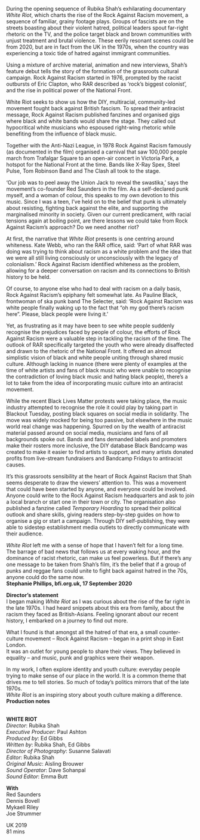 

During the opening sequence of Rubika Shah’s exhilarating documentary _White Riot_, which charts the rise of the Rock Against Racism movement, a sequence of familiar, grainy footage plays. Groups of fascists are on the streets boasting about their violent hatred, political leaders spout far-right rhetoric on the TV, and the police target black and brown communities with unjust treatment and brutal violence. These eerily resonant scenes could be from 2020, but are in fact from the UK in the 1970s, when the country was experiencing a toxic tide of hatred against immigrant communities.

Using a mixture of archive material, animation and new interviews, Shah’s feature debut tells the story of the formation of the grassroots cultural campaign. Rock Against Racism started in 1976, prompted by the racist outbursts of Eric Clapton, who RAR described as ‘rock’s biggest colonist’, and the rise in political power of the National Front.

White Riot seeks to show us how the DIY, multiracial, community-led movement fought back against British fascism. To spread their antiracist message, Rock Against Racism published fanzines and organised gigs where black and white bands would share the stage. They called out hypocritical white musicians who espoused right-wing rhetoric while benefiting from the influence of black music.

Together with the Anti-Nazi League, in 1978 Rock Against Racism famously (as documented in the film) organised a carnival that saw 100,000 people march from Trafalgar Square to an open-air concert in Victoria Park, a hotspot for the National Front at the time. Bands like X-Ray Spex, Steel Pulse, Tom Robinson Band and The Clash all took to the stage.

‘Our job was to peel away the Union Jack to reveal the swastika,’ says the movement’s co-founder Red Saunders in the film. As a self-declared punk myself, and a woman of colour, this speaks to my own devotion to this music. Since I was a teen, I’ve held on to the belief that punk is ultimately about resisting, fighting back against the elite, and supporting the marginalised minority in society. Given our current predicament, with racial tensions again at boiling point, are there lessons we could take from Rock Against Racism’s approach? Do we need another riot?

At first, the narrative that _White Riot_ presents is one centring around whiteness. Kate Webb, who ran the RAR office, said: ‘Part of what RAR was doing was trying to think about racism as a white problem and the idea that we were all still living consciously or unconsciously with the legacy of colonialism.’ Rock Against Racism identified whiteness as the problem, allowing for a deeper conversation on racism and its connections to British history to be held.

Of course, to anyone else who had to deal with racism on a daily basis, Rock Against Racism’s epiphany felt somewhat late. As Pauline Black, frontwoman of ska punk band The Selecter, said: ‘Rock Against Racism was white people finally waking up to the fact that “oh my god there’s racism here”. Please, black people were living it.’

Yet, as frustrating as it may have been to see white people suddenly recognise the prejudices faced by people of colour, the efforts of Rock Against Racism were a valuable step in tackling the racism of the time. The outlook of RAR specifically targeted the youth who were already disaffected and drawn to the rhetoric of the National Front. It offered an almost simplistic vision of black and white people uniting through shared music culture. Although lacking in nuance (there were plenty of examples at the time of white artists and fans of black music who were unable to recognise the contradiction of loving black music and hating black people), there’s a lot to take from the idea of incorporating music culture into an antiracist movement.

While the recent Black Lives Matter protests were taking place, the music industry attempted to recognise the role it could play by taking part in Blackout Tuesday, posting black squares on social media in solidarity. The move was widely mocked for being too passive, but elsewhere in the music world real change was happening. Spurred on by the wealth of antiracist material passed around on social media, musicians and fans of all backgrounds spoke out. Bands and fans demanded labels and promoters make their rosters more inclusive, the DIY database Black Bandcamp was created to make it easier to find artists to support, and many artists donated profits from live-stream fundraisers and Bandcamp Fridays to antiracist causes.

It’s this grassroots sensibility at the heart of Rock Against Racism that Shah seems desperate to draw the viewers’ attention to. This was a movement that could have been started by anyone, and everyone could be involved. Anyone could write to the Rock Against Racism headquarters and ask to join a local branch or start one in their town or city. The organisation also published a fanzine called _Temporary Hoarding_ to spread their political outlook and share skills, giving readers step-by-step guides on how to organise a gig or start a campaign. Through DIY self-publishing, they were able to sidestep establishment media outlets to directly communicate with their audience.

_White Riot_ left me with a sense of hope that I haven’t felt for a long time.  
The barrage of bad news that follows us at every waking hour, and the dominance of racist rhetoric, can make us feel powerless. But if there’s any one message to be taken from Shah’s film, it’s the belief that if a group of punks and reggae fans could unite to fight back against hatred in the 70s, anyone could do the same now.  
**Stephanie Phillips, bfi.org.uk, 17 September 2020**

**Director’s statement**  
I began making _White Riot_ as I was curious about the rise of the far right in the late 1970s. I had heard snippets about this era from family, about the racism they faced as British-Asians. Feeling ignorant about our recent history, I embarked on a journey to find out more.

What I found is that amongst all the hatred of that era, a small counter-culture movement – Rock Against Racism – began in a print shop in East London.  
It was an outlet for young people to share their views. They believed in equality – and music, punk and graphics were their weapon.

In my work, I often explore identity and youth culture: everyday people trying to make sense of our place in the world. It is a common theme that drives me to tell stories. So much of today’s politics mirrors that of the late 1970s.  
_White Riot_ is an inspiring story about youth culture making a difference.  
**Production notes**
<br><br>

**WHITE RIOT**  
_Director_: Rubika Shah  
_Executive Producer_: Paul Ashton  
_Produced by_: Ed Gibbs  
_Written by_: Rubika Shah, Ed Gibbs  
_Director of Photography_: Susanne Salavati  
_Editor_: Rubika Shah  
_Original Music_: Aisling Brouwer  
_Sound Operator_: Dave Sohanpal  
_Sound Editor_: Emma Butt

**With**  
Red Saunders  
Dennis Bovell  
Mykaell Riley  
Joe Strummer

UK 2019  
81 mins
<br><br>
<!--stackedit_data:
eyJoaXN0b3J5IjpbLTExNzMzNTExOTNdfQ==
-->